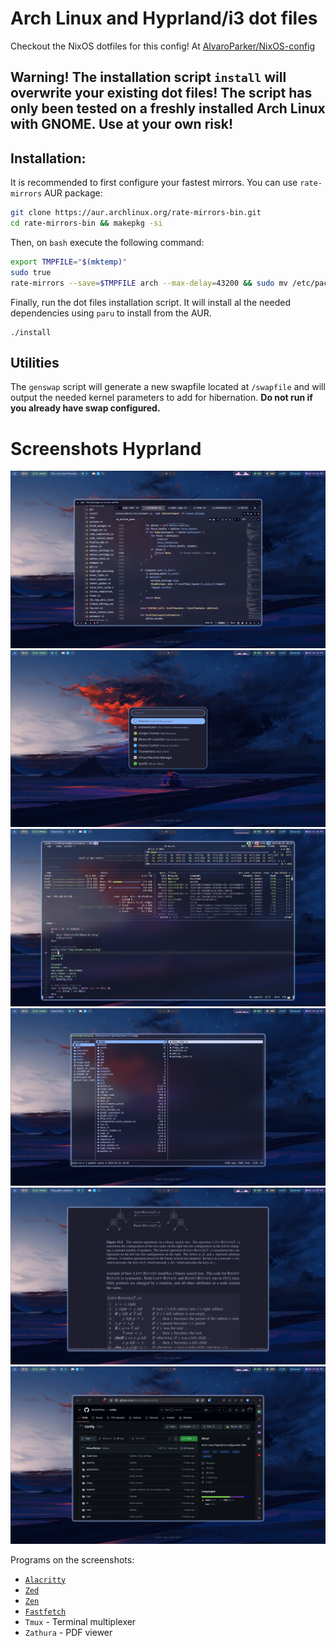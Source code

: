 # Arch Linux and Hyprland/i3 dot files

Checkout the NixOS dotfiles for this config! At [AlvaroParker/NixOS-config](https://github.com/AlvaroParker/NixOS-config)

## Warning! The installation script `install` will overwrite your existing dot files! The script has only been tested on a freshly installed Arch Linux with GNOME. Use at your own risk!

## Installation:

It is recommended to first configure your fastest mirrors. You can use `rate-mirrors` AUR package:

```bash
git clone https://aur.archlinux.org/rate-mirrors-bin.git
cd rate-mirrors-bin && makepkg -si
```

Then, on `bash` execute the following command:

```bash
export TMPFILE="$(mktemp)"
sudo true
rate-mirrors --save=$TMPFILE arch --max-delay=43200 && sudo mv /etc/pacman.d/mirrorlist /etc/pacman.d/mirrorlist-backup && sudo mv $TMPFILE /etc/pacman.d/mirrorlist
```

Finally, run the dot files installation script. It will install al the needed dependencies using `paru` to install from the AUR.

```
./install
```

## Utilities

The `genswap` script will generate a new swapfile located at `/swapfile` and will output the needed kernel parameters to add for hibernation. **Do not run if you already have swap configured.**

# Screenshots Hyprland

![S1](./screenshots/S1.webp)
![S6](./screenshots/S6.webp)
![S2](./screenshots/S2.webp)
![S3](./screenshots/S3.webp)
![S4](./screenshots/S4.webp)
![S5](./screenshots/S5.webp)

Programs on the screenshots:

- [`Alacritty`](https://github.com/alacritty/alacritty)
- [`Zed`](https://zed.dev)
- [`Zen`](https://zen-browser.app/)
- [`Fastfetch`](https://github.com/fastfetch-cli/fastfetch)
- `Tmux` - Terminal multiplexer
- `Zathura` - PDF viewer
